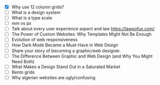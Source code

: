 - [x] Why use 12 column grids?
- [ ] What is a design system
- [ ] What is a type scale
- [ ] rem vs px
- [ ] Talk about every user experience aspect and law https://lawsofux.com/
- [ ] The Power of Custom Websites: Why Templates Might Not Be Enough
- [ ] Evolution of web responsiveness
- [ ] How Dark Mode Became a Must-Have in Web Design
- [ ] Share your story of becoming a graphic/web designer.
- [ ] The Difference Between Graphic and Web Design (and Why You Might Need Both)
- [ ] What Makes a Design Stand Out in a Saturated Market
- [ ] Bento grids
- [ ] Why algerian websites are ugly/confusing